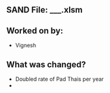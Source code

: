 ## SAND File: ___.xlsm 
## Worked on by:
- Vignesh
## What was changed?
- Doubled rate of Pad Thais per year 
-